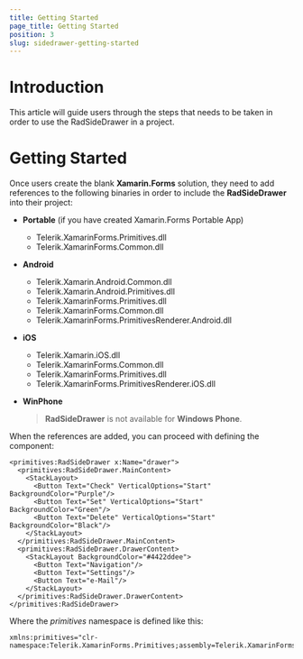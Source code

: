 ```yaml
---
title: Getting Started
page_title: Getting Started
position: 3
slug: sidedrawer-getting-started
---
```

# Introduction #
This article will guide users through the steps that needs to be taken in order to use the RadSideDrawer in a project.

# Getting Started #

Once users create the blank **Xamarin.Forms** solution, they need to add references to the following binaries in order to include the **RadSideDrawer** into their project:

* **Portable** (if you have created Xamarin.Forms Portable App)
	- Telerik.XamarinForms.Primitives.dll
	- Telerik.XamarinForms.Common.dll
* **Android**
	- Telerik.Xamarin.Android.Common.dll
	- Telerik.Xamarin.Android.Primitives.dll
	- Telerik.XamarinForms.Primitives.dll
	- Telerik.XamarinForms.Common.dll
	- Telerik.XamarinForms.PrimitivesRenderer.Android.dll
* **iOS**
	- Telerik.Xamarin.iOS.dll
	- Telerik.XamarinForms.Common.dll
	- Telerik.XamarinForms.Primitives.dll
	- Telerik.XamarinForms.PrimitivesRenderer.iOS.dll
* **WinPhone**

	> **RadSideDrawer** is not available for **Windows Phone**.

When the references are added, you can proceed with defining the component:

	<primitives:RadSideDrawer x:Name="drawer">
	  <primitives:RadSideDrawer.MainContent>
	    <StackLayout>
	      <Button Text="Check" VerticalOptions="Start" BackgroundColor="Purple"/>
	      <Button Text="Set" VerticalOptions="Start" BackgroundColor="Green"/>
	      <Button Text="Delete" VerticalOptions="Start" BackgroundColor="Black"/>
	    </StackLayout>
	  </primitives:RadSideDrawer.MainContent>
	  <primitives:RadSideDrawer.DrawerContent>
	    <StackLayout BackgroundColor="#4422ddee">
	      <Button Text="Navigation"/>
	      <Button Text="Settings"/>
	      <Button Text="e-Mail"/>
	    </StackLayout>
	  </primitives:RadSideDrawer.DrawerContent>
	</primitives:RadSideDrawer>

Where the *primitives* namespace is defined like this:

	xmlns:primitives="clr-namespace:Telerik.XamarinForms.Primitives;assembly=Telerik.XamarinForms.Primitives"